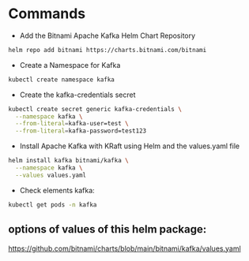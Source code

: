 # Commands

- Add the Bitnami Apache Kafka Helm Chart Repository
```bash
helm repo add bitnami https://charts.bitnami.com/bitnami
```

- Create a Namespace for Kafka
```bash
kubectl create namespace kafka
```

- Create the kafka-credentials secret
```bash
kubectl create secret generic kafka-credentials \
  --namespace kafka \
  --from-literal=kafka-user=test \
  --from-literal=kafka-password=test123
```

- Install Apache Kafka with KRaft using Helm and the values.yaml file
```bash
helm install kafka bitnami/kafka \
  --namespace kafka \
  --values values.yaml
```

- Check elements kafka:
```bash
kubectl get pods -n kafka
```

## options of values of this helm package:
https://github.com/bitnami/charts/blob/main/bitnami/kafka/values.yaml
